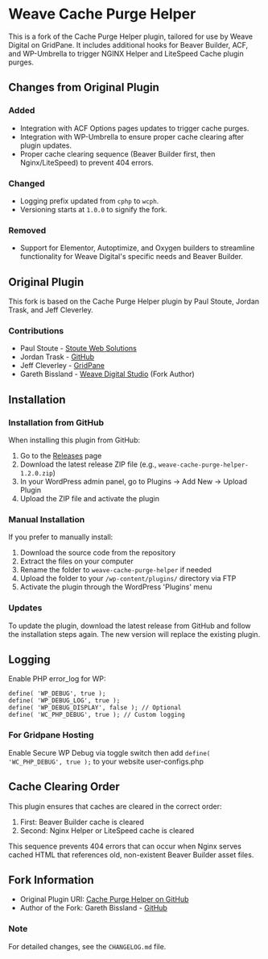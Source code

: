 # Weave Cache Purge Helper

This is a fork of the Cache Purge Helper plugin, tailored for use by Weave Digital on GridPane. It includes additional hooks for Beaver Builder, ACF, and WP-Umbrella to trigger NGINX Helper and LiteSpeed Cache plugin purges.

## Changes from Original Plugin

### Added
- Integration with ACF Options pages updates to trigger cache purges.
- Integration with WP-Umbrella to ensure proper cache clearing after plugin updates.
- Proper cache clearing sequence (Beaver Builder first, then Nginx/LiteSpeed) to prevent 404 errors.

### Changed
- Logging prefix updated from `cphp` to `wcph`.
- Versioning starts at `1.0.0` to signify the fork.

### Removed
- Support for Elementor, Autoptimize, and Oxygen builders to streamline functionality for Weave Digital's specific needs and Beaver Builder.

## Original Plugin
This fork is based on the Cache Purge Helper plugin by Paul Stoute, Jordan Trask, and Jeff Cleverley.

### Contributions
* Paul Stoute - [Stoute Web Solutions](https://stoutewebsolutions.com/)
* Jordan Trask - [GitHub](https://github.com/jordantrizz)
* Jeff Cleverley - [GridPane](https://gridpane.com)
* Gareth Bissland - [Weave Digital Studio](https://weave.co.nz) (Fork Author)

## Installation

### Installation from GitHub

When installing this plugin from GitHub:

1. Go to the [Releases](https://github.com/weavedigitalstudio/weave-cache-purge-helper/releases) page
2. Download the latest release ZIP file (e.g., `weave-cache-purge-helper-1.2.0.zip`)
3. In your WordPress admin panel, go to Plugins → Add New → Upload Plugin
4. Upload the ZIP file and activate the plugin

### Manual Installation

If you prefer to manually install:

1. Download the source code from the repository
2. Extract the files on your computer 
3. Rename the folder to `weave-cache-purge-helper` if needed
4. Upload the folder to your `/wp-content/plugins/` directory via FTP
5. Activate the plugin through the WordPress 'Plugins' menu

### Updates

To update the plugin, download the latest release from GitHub and follow the installation steps again. The new version will replace the existing plugin.


## Logging

Enable PHP error_log for WP:

```
define( 'WP_DEBUG', true );
define( 'WP_DEBUG_LOG', true );
define( 'WP_DEBUG_DISPLAY', false ); // Optional
define( 'WC_PHP_DEBUG', true ); // Custom logging
```

### For Gridpane Hosting

Enable Secure WP Debug via toggle switch then add   `define( 'WC_PHP_DEBUG', true );`   to your website user-configs.php

## Cache Clearing Order

This plugin ensures that caches are cleared in the correct order:
1. First: Beaver Builder cache is cleared
2. Second: Nginx Helper or LiteSpeed cache is cleared

This sequence prevents 404 errors that can occur when Nginx serves cached HTML that references old, non-existent Beaver Builder asset files.

## Fork Information
* Original Plugin URI: [Cache Purge Helper on GitHub](https://github.com/managingwp/cache-purge-helper)
* Author of the Fork: Gareth Bissland - [GitHub](https://github.com/gbissland)

### Note
For detailed changes, see the `CHANGELOG.md` file.


